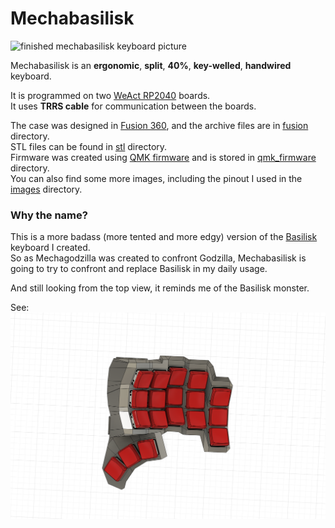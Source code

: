 # Mechabasilisk

![finished mechabasilisk keyboard picture](/images/photo1.jpeg)

Mechabasilisk is an **ergonomic**, **split**, **40%**, **key-welled**, **handwired** keyboard.

It is programmed on two [WeAct RP2040](https://github.com/WeActStudio/WeActStudio.RP2040CoreBoard) boards.\
It uses **TRRS cable** for communication between the boards.

The case was designed in [Fusion 360](https://www.autodesk.com/products/fusion-360/overview), and the archive files are in [fusion](/fusion/) directory.\
STL files can be found in [stl](/stl/) directory.\
Firmware was created using [QMK firmware](https://qmk.fm/) and is stored in [qmk_firmware](/qmk_firmware/) directory.\
You can also find some more images, including the pinout I used in the [images](/images/) directory.

### Why the name?

This is a more badass (more tented and more edgy) version of the [Basilisk](https://github.com/radlinskii/basilisk) keyboard I created.\
So as Mechagodzilla was created to confront Godzilla, Mechabasilisk is going to try to confront and replace Basilisk in my daily usage.

And still looking from the top view, it reminds me of the Basilisk monster.

See:
![top view render of the keyboard design](/images/design3.png)
